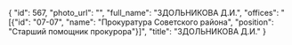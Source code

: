 {
    "id": 567,
    "photo_url": "",
    "full_name": "ЗДОЛЬНИКОВА Д.И.",
    "offices": "[{\"id\": \"07-07\", \"name\": \"Прокуратура Советского района\", \"position\": \"Старший помощник прокурора\"}]",
    "title": "ЗДОЛЬНИКОВА Д.И."
}